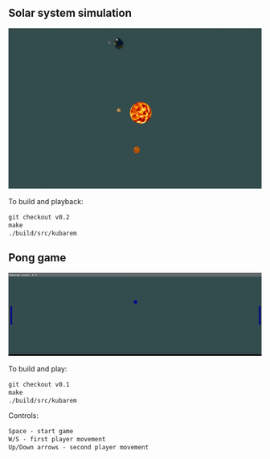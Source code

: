 ## Solar system simulation

![Alt Text](gifs/solar-system.gif)

To build and playback:
```
git checkout v0.2
make
./build/src/kubarem
```

## Pong game

![Alt Text](gifs/pong.gif)

To build and play:
```
git checkout v0.1
make
./build/src/kubarem
```

Controls:
```
Space - start game
W/S - first player movement
Up/Down arrows - second player movement
```
